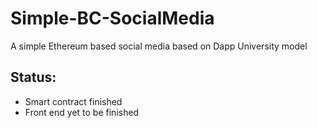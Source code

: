 # Simple-BC-SocialMedia
A simple Ethereum based social media based on Dapp University model

## Status:
- Smart contract finished
- Front end yet to be finished

